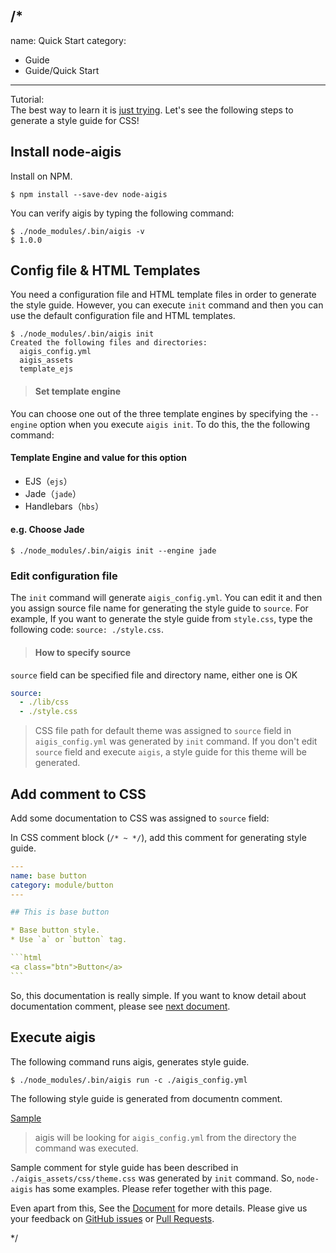 /*
---
name: Quick Start
category: 
  - Guide
  - Guide/Quick Start
---

Tutorial:  
The best way to learn it is [just trying](https://github.com/pxgrid/aigis/tree/master/examples). Let's see the following steps to generate a style guide for CSS!

## Install node-aigis

Install on NPM.

```shell
$ npm install --save-dev node-aigis
```

You can verify aigis by typing the following command:

```shell
$ ./node_modules/.bin/aigis -v
$ 1.0.0
```

## Config file & HTML Templates

You need a configuration file and HTML template files in order to generate the style guide.
However, you can execute `init` command and then you can use the default configuration file and HTML templates.

```shell
$ ./node_modules/.bin/aigis init
Created the following files and directories:
  aigis_config.yml
  aigis_assets
  template_ejs
```


> #### Set template engine
You can choose one out of the three template engines by specifying the `--engine` option when you execute `aigis init`.
To do this, the the following command: 
#### Template Engine and value for this option
* EJS（`ejs`）
* Jade（`jade`）
* Handlebars（`hbs`）
>
#### e.g. Choose Jade
```shell
$ ./node_modules/.bin/aigis init --engine jade
```

### Edit configuration file

The `init` command will generate `aigis_config.yml`.
You can edit it and then you assign source file name for generating the style guide to `source`.
For example, If you want to generate the style guide from `style.css`, type the following code: `source: ./style.css`.

> #### How to specify source
`source` field can be specified file and directory name, either one is OK
```yaml
source:
  - ./lib/css
  - ./style.css
```


> CSS file path for default theme was assigned to `source` field in `aigis_config.yml` was generated by `init` command. If you don't edit `source` field and execute `aigis`, a style guide for this theme will be generated.

## Add comment to CSS

Add some documentation to CSS was assigned to `source` field:

In CSS comment block (<code>&#047;&#042; ~ &#042;&#047;</code>), add this comment for generating style guide.

````yaml
---
name: base button
category: module/button
---

## This is base button

* Base button style.
* Use `a` or `button` tag.

```html
<a class="btn">Button</a>
```
````

So, this documentation is really simple. If you want to know detail about documentation comment, please see [next document]().


## Execute aigis

The following command runs aigis, generates style guide.

```shell
$ ./node_modules/.bin/aigis run -c ./aigis_config.yml
```

The following style guide is generated from documentn comment.

<a href="/aigis-docs/doc/doc_assets/sample/styleguide/category/module/button/index.html" target="_blank">Sample</a>

> aigis will be looking for `aigis_config.yml` from the directory the command was executed.

Sample comment for style guide has been described in `./aigis_assets/css/theme.css` was generated by `init` command.
So, `node-aigis` has some examples. Please refer together with this page.

Even apart from this, See the [Document](https://pxgrid.github.io/aigis/docs/en/category/Documentation/index.html) for more details. Please give us your feedback on [GitHub issues](https://github.com/pxgrid/aigis/issues) or [Pull Requests](https://github.com/pxgrid/aigis/pulls).

*/
